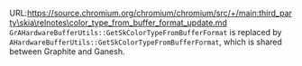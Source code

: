 URL:https://source.chromium.org/chromium/chromium/src/+/main:third_party\skia\relnotes\color_type_from_buffer_format_update.md
`GrAHardwareBufferUtils::GetSkColorTypeFromBufferFormat` is replaced by
`AHardwareBufferUtils::GetSkColorTypeFromBufferFormat`, which is shared between Graphite and Ganesh.
